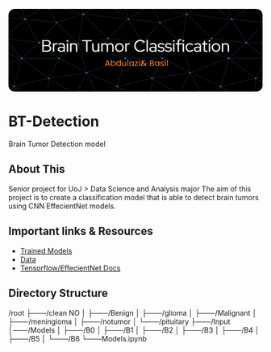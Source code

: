 ![Header](./header.png)



# BT-Detection

Brain Tumor Detection model

## About This 
Senior project for UoJ > Data Science and Analysis major
The aim of this project is to create a classification model that is able to detect brain tumors using CNN EffecientNet models.


## Important links & Resources
 - [Trained Models](https://drive.google.com/file/d/13Ef4wm5XUGWzJv3fXb0mmqbGQpuXGjiZ/view?usp=share_link)
 - [Data](https://drive.google.com/file/d/1PnBNB2iew9mripW1P2nb07hvixgqAajw/view?usp=share_link)
 - [Tensorflow/EffecientNet Docs](https://www.tensorflow.org/api_docs/python/tf/keras/applications/efficientnet)

## Directory Structure
/root
├───/clean NO
│   ├───/Benign
│   ├───/glioma
│   ├───/Malignant
│   ├───/meningioma
│   ├───/notumor
│   └───/pituitary
├───/Input
│───/Models
│   ├───/B0
│   ├───/B1
│   ├───/B2
│   ├───/B3
│   ├───/B4
│   ├───/B5
│   └───/B6
└───Models.ipynb
